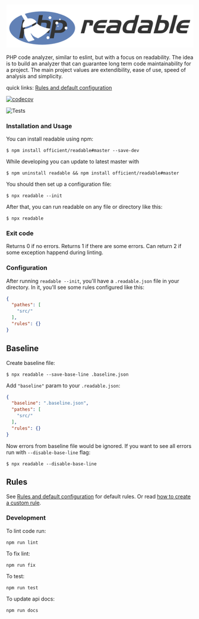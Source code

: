 ![readable](docs/logo.png)

PHP code analyzer, similar to eslint, but with a focus on readability. The idea is to build an analyzer that can guarantee long term code maintainability for a project. The main project values are extendibility, ease of use, speed of analysis and simplicity.

quick links: [Rules and default configuration](docs/rules.md)

[![codecov](https://codecov.io/gh/officient/readable/branch/master/graph/badge.svg)](https://codecov.io/gh/officient/readable)

![Tests](https://github.com/officient/readable/workflows/Tests/badge.svg)

### Installation and Usage

You can install readable using npm:

    $ npm install officient/readable#master --save-dev

While developing you can update to latest master with

    $ npm uninstall readable && npm install officient/readable#master

You should then set up a configuration file:

    $ npx readable --init

After that, you can run readable on any file or directory like this:

    $ npx readable

### Exit code

Returns 0 if no errors. Returns 1 if there are some errors. Can return 2 if some
exception happend during linting.

### Configuration

After running `readable --init`, you'll have a `.readable.json` file in your directory. In it, you'll see some rules configured like this:

```JSON
{
  "pathes": [
    "src/"
  ],
  "rules": {}
}
```
## Baseline

Create baseline file:

    $ npx readable --save-base-line .baseline.json

Add `"baseline"` param to your `.readable.json`:

```JSON
{
  "baseline": ".baseline.json",
  "pathes": [
    "src/"
  ],
  "rules": {}
}
```

Now errors from baseline file would be ignored. If you want to see all errors run
with `--disable-base-line` flag:

    $ npx readable --disable-base-line

## Rules

See [Rules and default configuration](docs/rules.md) for default rules.
Or read [how to create a custom rule](docs/add-rule.md).

### Development

To lint code run:

    npm run lint

To fix lint:

    npm run fix

To test:

    npm run test

To update api docs:

    npm run docs


